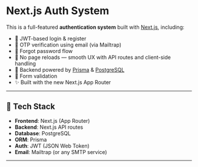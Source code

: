 # Next.js Auth System

This is a full-featured **authentication system** built with [Next.js](https://nextjs.org), including:

- 🔐 JWT-based login & register
- 📧 OTP verification using email (via Mailtrap)
- 🔁 Forgot password flow
- 🧠 No page reloads — smooth UX with API routes and client-side handling
- 🧰 Backend powered by [Prisma](https://www.prisma.io/) & [PostgreSQL](https://www.postgresql.org/)
- 🧪 Form validation 
- ✨ Built with the new Next.js App Router

---

## 🚀 Tech Stack

- **Frontend**: Next.js (App Router)
- **Backend**: Next.js API routes
- **Database**: PostgreSQL
- **ORM**: Prisma
- **Auth**: JWT (JSON Web Token)
- **Email**: Mailtrap (or any SMTP service)
  
---

